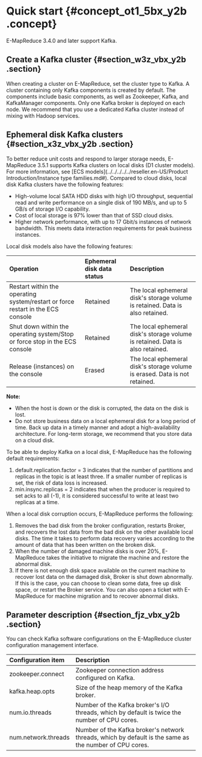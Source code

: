 # Quick start {#concept_ot1_5bx_y2b .concept}

E-MapReduce 3.4.0 and later support Kafka.

## Create a Kafka cluster {#section_w3z_vbx_y2b .section}

When creating a cluster on E-MapReduce, set the cluster type to Kafka. A cluster containing only Kafka components is created by default. The components include basic components, as well as Zookeeper, Kafka, and KafkaManager components. Only one Kafka broker is deployed on each node. We recommend that you use a dedicated Kafka cluster instead of mixing with Hadoop services.

## Ephemeral disk Kafka clusters {#section_x3z_vbx_y2b .section}

To better reduce unit costs and respond to larger storage needs, E-MapReduce 3.5.1 supports Kafka clusters on local disks \(D1 cluster models\). For more information, see [ECS models](../../../../../reseller.en-US/Product Introduction/Instance type families.md#). Compared to cloud disks, local disk Kafka clusters have the following features:

-   High-volume local SATA HDD disks with high I/O throughput, sequential read and write performance on a single disk of 190 MB/s, and up to 5 GB/s of storage I/O capability.
-   Cost of local storage is 97% lower than that of SSD cloud disks.
-   Higher network performance, with up to 17 Gbit/s instances of network bandwidth. This meets data interaction requirements for peak business instances.

Local disk models also have the following features:

|Operation|Ephemeral disk data status|Description|
|:--------|:-------------------------|:----------|
|Restart within the operating system/restart or force restart in the ECS console|Retained|The local ephemeral disk's storage volume is retained. Data is also retained.|
|Shut down within the operating system/Stop or force stop in the ECS console|Retained|The local ephemeral disk's storage volume is retained. Data is also retained.|
|Release \(instances\) on the console|Erased|The local ephemeral disk's storage volume is erased. Data is not retained.|

**Note:** 

-   When the host is down or the disk is corrupted, the data on the disk is lost.
-   Do not store business data on a local ephemeral disk for a long period of time. Back up data in a timely manner and adopt a high-availability architecture. For long-term storage, we recommend that you store data on a cloud disk.

To be able to deploy Kafka on a local disk, E-MapReduce has the following default requirements:

1.  default.replication.factor = 3 indicates that the number of partitions and replicas in the topic is at least three. If a smaller number of replicas is set, the risk of data loss is increased.
2.  min.insync.replicas = 2 indicates that when the producer is required to set acks to all \(-1\), it is considered successful to write at least two replicas at a time.

When a local disk corruption occurs, E-MapReduce performs the following:

1.  Removes the bad disk from the broker configuration, restarts Broker, and recovers the lost data from the bad disk on the other available local disks. The time it takes to perform data recovery varies according to the amount of data that has been written on the broken disk.
2.  When the number of damaged machine disks is over 20%, E-MapReduce takes the initiative to migrate the machine and restore the abnormal disk.
3.  If there is not enough disk space available on the current machine to recover lost data on the damaged disk, Broker is shut down abnormally. If this is the case, you can choose to clean some data, free up disk space, or restart the Broker service. You can also open a ticket with E-MapReduce for machine migration and to recover abnormal disks.

## Parameter description {#section_fjz_vbx_y2b .section}

You can check Kafka software configurations on the E-MapReduce cluster configuration management interface.

|Configuration item|Description|
|:-----------------|:----------|
|zookeeper.connect|Zookeeper connection address configured on Kafka.|
|kafka.heap.opts|Size of the heap memory of the Kafka broker.|
|num.io.threads|Number of the Kafka broker's I/O threads, which by default is twice the number of CPU cores.|
|num.network.threads|Number of the Kafka broker's network threads, which by default is the same as the number of CPU cores.|

